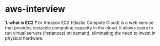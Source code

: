 # aws-interview

**1. what is EC2 ?** br
Amazon EC2 (Elastic Compute Cloud) is a web service that provides resizable computing capacity in the cloud. It allows users to run virtual servers (instances) on demand, eliminating the need to invest in physical hardware.
